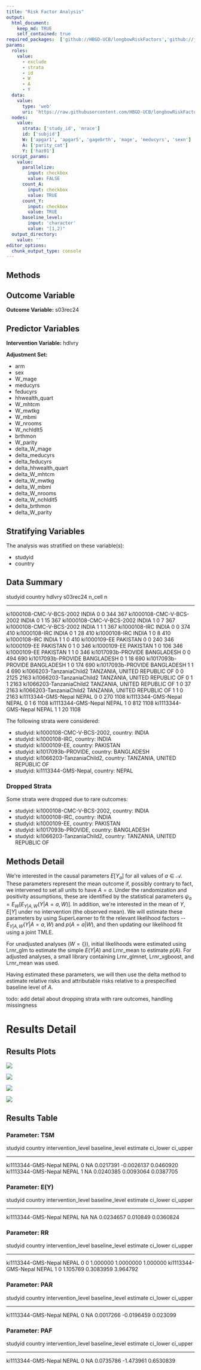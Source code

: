 ```yaml
---
title: "Risk Factor Analysis"
output: 
  html_document:
    keep_md: TRUE
    self_contained: true
required_packages:  ['github://HBGD-UCB/longbowRiskFactors','github://jeremyrcoyle/skimr@vector_types', 'github://tlverse/delayed']
params:
  roles:
    value:
      - exclude
      - strata
      - id
      - W
      - A
      - Y
  data: 
    value: 
      type: 'web'
      uri: 'https://raw.githubusercontent.com/HBGD-UCB/longbowRiskFactors/master/inst/sample_data/birthwt_data.rdata'
  nodes:
    value:
      strata: ['study_id', 'mrace']
      id: ['subjid']
      W: ['apgar1', 'apgar5', 'gagebrth', 'mage', 'meducyrs', 'sexn']
      A: ['parity_cat']
      Y: ['haz01']
  script_params:
    value:
      parallelize:
        input: checkbox
        value: FALSE
      count_A:
        input: checkbox
        value: TRUE
      count_Y:
        input: checkbox
        value: TRUE        
      baseline_level:
        input: 'character'
        value: "[1,2)"
  output_directory:
    value: ''
editor_options: 
  chunk_output_type: console
---
```








## Methods
## Outcome Variable

**Outcome Variable:** s03rec24

## Predictor Variables

**Intervention Variable:** hdlvry

**Adjustment Set:**

* arm
* sex
* W_mage
* meducyrs
* feducyrs
* hhwealth_quart
* W_mhtcm
* W_mwtkg
* W_mbmi
* W_nrooms
* W_nchldlt5
* brthmon
* W_parity
* delta_W_mage
* delta_meducyrs
* delta_feducyrs
* delta_hhwealth_quart
* delta_W_mhtcm
* delta_W_mwtkg
* delta_W_mbmi
* delta_W_nrooms
* delta_W_nchldlt5
* delta_brthmon
* delta_W_parity

## Stratifying Variables

The analysis was stratified on these variable(s):

* studyid
* country

## Data Summary

studyid                    country                        hdlvry    s03rec24   n_cell      n
-------------------------  -----------------------------  -------  ---------  -------  -----
ki1000108-CMC-V-BCS-2002   INDIA                          0                0      344    367
ki1000108-CMC-V-BCS-2002   INDIA                          0                1       15    367
ki1000108-CMC-V-BCS-2002   INDIA                          1                0        7    367
ki1000108-CMC-V-BCS-2002   INDIA                          1                1        1    367
ki1000108-IRC              INDIA                          0                0      374    410
ki1000108-IRC              INDIA                          0                1       28    410
ki1000108-IRC              INDIA                          1                0        8    410
ki1000108-IRC              INDIA                          1                1        0    410
ki1000109-EE               PAKISTAN                       0                0      240    346
ki1000109-EE               PAKISTAN                       0                1        0    346
ki1000109-EE               PAKISTAN                       1                0      106    346
ki1000109-EE               PAKISTAN                       1                1        0    346
ki1017093b-PROVIDE         BANGLADESH                     0                0      494    690
ki1017093b-PROVIDE         BANGLADESH                     0                1       18    690
ki1017093b-PROVIDE         BANGLADESH                     1                0      174    690
ki1017093b-PROVIDE         BANGLADESH                     1                1        4    690
ki1066203-TanzaniaChild2   TANZANIA, UNITED REPUBLIC OF   0                0     2125   2163
ki1066203-TanzaniaChild2   TANZANIA, UNITED REPUBLIC OF   0                1        1   2163
ki1066203-TanzaniaChild2   TANZANIA, UNITED REPUBLIC OF   1                0       37   2163
ki1066203-TanzaniaChild2   TANZANIA, UNITED REPUBLIC OF   1                1        0   2163
ki1113344-GMS-Nepal        NEPAL                          0                0      270   1108
ki1113344-GMS-Nepal        NEPAL                          0                1        6   1108
ki1113344-GMS-Nepal        NEPAL                          1                0      812   1108
ki1113344-GMS-Nepal        NEPAL                          1                1       20   1108


The following strata were considered:

* studyid: ki1000108-CMC-V-BCS-2002, country: INDIA
* studyid: ki1000108-IRC, country: INDIA
* studyid: ki1000109-EE, country: PAKISTAN
* studyid: ki1017093b-PROVIDE, country: BANGLADESH
* studyid: ki1066203-TanzaniaChild2, country: TANZANIA, UNITED REPUBLIC OF
* studyid: ki1113344-GMS-Nepal, country: NEPAL

### Dropped Strata

Some strata were dropped due to rare outcomes:

* studyid: ki1000108-CMC-V-BCS-2002, country: INDIA
* studyid: ki1000108-IRC, country: INDIA
* studyid: ki1000109-EE, country: PAKISTAN
* studyid: ki1017093b-PROVIDE, country: BANGLADESH
* studyid: ki1066203-TanzaniaChild2, country: TANZANIA, UNITED REPUBLIC OF

## Methods Detail

We're interested in the causal parameters $E[Y_a]$ for all values of $a \in \mathcal{A}$. These parameters represent the mean outcome if, possibly contrary to fact, we intervened to set all units to have $A=a$. Under the randomization and positivity assumptions, these are identified by the statistical parameters $\psi_a=E_W[E_{Y|A,W}(Y|A=a,W)]$.  In addition, we're interested in the mean of $Y$, $E[Y]$ under no intervention (the observed mean). We will estimate these parameters by using SuperLearner to fit the relevant likelihood factors -- $E_{Y|A,W}(Y|A=a,W)$ and $p(A=a|W)$, and then updating our likelihood fit using a joint TMLE.

For unadjusted analyses ($W=\{\}$), initial likelihoods were estimated using Lrnr_glm to estimate the simple $E(Y|A)$ and Lrnr_mean to estimate $p(A)$. For adjusted analyses, a small library containing Lrnr_glmnet, Lrnr_xgboost, and Lrnr_mean was used.

Having estimated these parameters, we will then use the delta method to estimate relative risks and attributable risks relative to a prespecified baseline level of $A$.

todo: add detail about dropping strata with rare outcomes, handling missingness







# Results Detail

## Results Plots
![](/tmp/dc6d7dc9-37ed-4b46-8124-bbc0832fd72f/REPORT_files/figure-html/plot_tsm-1.png)<!-- -->

![](/tmp/dc6d7dc9-37ed-4b46-8124-bbc0832fd72f/REPORT_files/figure-html/plot_rr-1.png)<!-- -->



![](/tmp/dc6d7dc9-37ed-4b46-8124-bbc0832fd72f/REPORT_files/figure-html/plot_paf-1.png)<!-- -->

![](/tmp/dc6d7dc9-37ed-4b46-8124-bbc0832fd72f/REPORT_files/figure-html/plot_par-1.png)<!-- -->

## Results Table

### Parameter: TSM


studyid               country   intervention_level   baseline_level     estimate     ci_lower    ci_upper
--------------------  --------  -------------------  ---------------  ----------  -----------  ----------
ki1113344-GMS-Nepal   NEPAL     0                    NA                0.0217391   -0.0026137   0.0460920
ki1113344-GMS-Nepal   NEPAL     1                    NA                0.0240385    0.0093064   0.0387705


### Parameter: E(Y)


studyid               country   intervention_level   baseline_level     estimate   ci_lower    ci_upper
--------------------  --------  -------------------  ---------------  ----------  ---------  ----------
ki1113344-GMS-Nepal   NEPAL     NA                   NA                0.0234657   0.010849   0.0360824


### Parameter: RR


studyid               country   intervention_level   baseline_level    estimate    ci_lower   ci_upper
--------------------  --------  -------------------  ---------------  ---------  ----------  ---------
ki1113344-GMS-Nepal   NEPAL     0                    0                 1.000000   1.0000000   1.000000
ki1113344-GMS-Nepal   NEPAL     1                    0                 1.105769   0.3083959   3.964792


### Parameter: PAR


studyid               country   intervention_level   baseline_level     estimate     ci_lower   ci_upper
--------------------  --------  -------------------  ---------------  ----------  -----------  ---------
ki1113344-GMS-Nepal   NEPAL     0                    NA                0.0017266   -0.0196459   0.023099


### Parameter: PAF


studyid               country   intervention_level   baseline_level     estimate    ci_lower    ci_upper
--------------------  --------  -------------------  ---------------  ----------  ----------  ----------
ki1113344-GMS-Nepal   NEPAL     0                    NA                0.0735786   -1.473961   0.6530839
